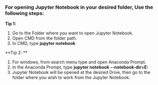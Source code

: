 ### For opening Jupyter Notebook in your desired folder, Use the following steps:
**Tip 1:** 
1. Go to the Folder where you want to open Jupyter Notebook.
2. Open CMD from the folder path.
3. In CMD, type **jupyter notebook**

**Tip 2: **
1. For windows, from search menu type and open Anaconda Prompt.
2. In the Anaconda Prompt, type **jupyter notebook --notebook-dir=E:**
3. Jupyter Notebook will be opened at the desired Drive, then go to the folder where you wish to work from the Jupyter Notebook.
